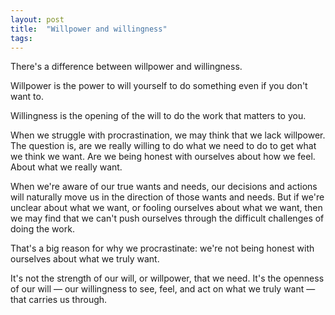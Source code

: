 ```yaml
---
layout: post
title:  "Willpower and willingness"
tags: 
---
```


There's a difference between willpower and willingness.

Willpower is the power to will yourself to do something even if you don't want to.

Willingness is the opening of the will to do the work that matters to you.

When we struggle with procrastination, we may think that we lack willpower. The question is, are we really willing to do what we need to do to get what we think we want. Are we being honest with ourselves about how we feel. About what we really want.

When we're aware of our true wants and needs, our decisions and actions will naturally move us in the direction of those wants and needs. But if we're unclear about what we want, or fooling ourselves about what we want, then we may find that we can't push ourselves through the difficult challenges of doing the work.

That's a big reason for why we procrastinate: we're not being honest with ourselves about what we truly want.

It's not the strength of our will, or willpower, that we need. It's the openness of our will — our willingness to see, feel, and act on what we truly want — that carries us through.